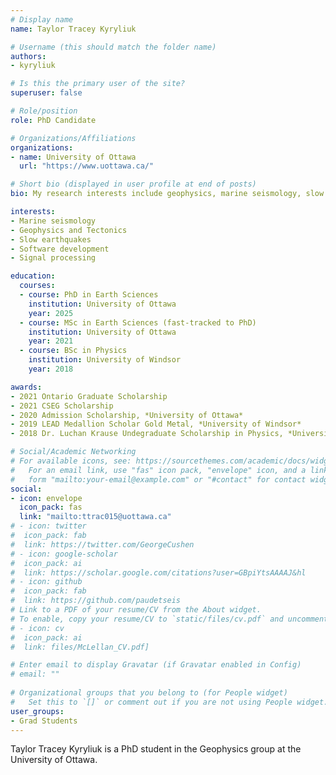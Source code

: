 ```yaml
---
# Display name
name: Taylor Tracey Kyryliuk

# Username (this should match the folder name)
authors:
- kyryliuk

# Is this the primary user of the site?
superuser: false

# Role/position
role: PhD Candidate

# Organizations/Affiliations
organizations:
- name: University of Ottawa
  url: "https://www.uottawa.ca/"

# Short bio (displayed in user profile at end of posts)
bio: My research interests include geophysics, marine seismology, slow earthquakes, tectonics, signal processing and software development.

interests:
- Marine seismology
- Geophysics and Tectonics
- Slow earthquakes
- Software development
- Signal processing

education:
  courses:
  - course: PhD in Earth Sciences
    institution: University of Ottawa
    year: 2025
  - course: MSc in Earth Sciences (fast-tracked to PhD)
    institution: University of Ottawa
    year: 2021
  - course: BSc in Physics
    institution: University of Windsor
    year: 2018

awards:
- 2021 Ontario Graduate Scholarship
- 2021 CSEG Scholarship
- 2020 Admission Scholarship, *University of Ottawa*
- 2019 LEAD Medallion Scholar Gold Metal, *University of Windsor*
- 2018 Dr. Luchan Krause Undegraduate Scholarship in Physics, *University of Windsor Physics Department*

# Social/Academic Networking
# For available icons, see: https://sourcethemes.com/academic/docs/widgets/#icons
#   For an email link, use "fas" icon pack, "envelope" icon, and a link in the
#   form "mailto:your-email@example.com" or "#contact" for contact widget.
social:
- icon: envelope
  icon_pack: fas
  link: "mailto:ttrac015@uottawa.ca"
# - icon: twitter
#  icon_pack: fab
#  link: https://twitter.com/GeorgeCushen
# - icon: google-scholar
#  icon_pack: ai
#  link: https://scholar.google.com/citations?user=GBpiYtsAAAAJ&hl
# - icon: github
#  icon_pack: fab
#  link: https://github.com/paudetseis
# Link to a PDF of your resume/CV from the About widget.
# To enable, copy your resume/CV to `static/files/cv.pdf` and uncomment the lines below.  
# - icon: cv
#  icon_pack: ai
#  link: files/McLellan_CV.pdf]

# Enter email to display Gravatar (if Gravatar enabled in Config)
# email: ""
  
# Organizational groups that you belong to (for People widget)
#   Set this to `[]` or comment out if you are not using People widget.  
user_groups:
- Grad Students
---
```


Taylor Tracey Kyryliuk is a PhD student in the Geophysics group at the University of Ottawa.

